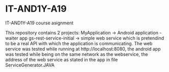 # IT-AND1Y-A19
IT-AND1Y-A19 course asignment

This repository contains 2 projects:
MyApplication -> Android application - waiter app
gs-rest-service-initial -> simple web service which is pretendind to be a real API with which the application is communicating.
The web service was tested while running at http://localhost:8080, the android app was tested while being on the same network as
the webservice, the address of the web service as stated in the app in file ServiceGenerator.JAVA

